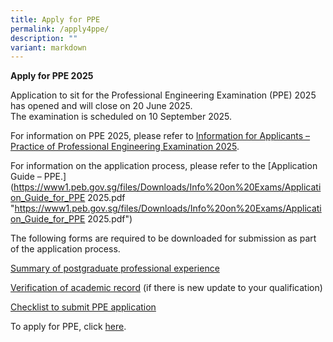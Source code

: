 ```yaml
---
title: Apply for PPE
permalink: /apply4ppe/
description: ""
variant: markdown
---
```

**Apply for PPE 2025**

Application to sit for the Professional Engineering Examination (PPE) 2025 has opened and will close on 20 June 2025.  
The examination is scheduled on 10 September 2025.   
  
For information on PPE 2025, please refer to [Information for Applicants – Practice of Professional Engineering Examination 2025](https://www1.peb.gov.sg/files/Downloads/Info%20on%20Exams/PPE2025.pdf "https://www1.peb.gov.sg/files/Downloads/Info%20on%20Exams/PPE2025.pdf").  
  
For information on the application process, please refer to the [Application Guide – PPE.](https://www1.peb.gov.sg/files/Downloads/Info%20on%20Exams/Application_Guide_for_PPE 2025.pdf "https://www1.peb.gov.sg/files/Downloads/Info%20on%20Exams/Application_Guide_for_PPE 2025.pdf")  
  
The following forms are required to be downloaded for submission as part of the application process.

[Summary of postgraduate professional experience](https://go.gov.sg/4xk1op"https://go.gov.sg/4xk1op")  
  
[Verification of academic record](https://go.gov.sg/5i0f50 "https://go.gov.sg/5i0f50") (if there is new update to your qualification)  
  
[Checklist to submit PPE application](https://www1.peb.gov.sg/files/Downloads/Info%20on%20Exams/Checklist_for_PPE_application.pdf "https://www1.peb.gov.sg/files/Downloads/Info%20on%20Exams/Checklist_for_PPE_application.pdf")

To apply for PPE, click [here](http://10.201.8.15/login_can.aspx).